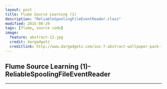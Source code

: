 ```yaml
---
layout: post
title: Flume Source Learning (1)
description: "ReliableSpoolingFileEventReader.class"
modified: 2015-08-29
tags: [flume, source code]
image:
  feature: abstract-12.jpg
  credit: dargadgetz
  creditlink: http://www.dargadgetz.com/ios-7-abstract-wallpaper-pack-for-iphone-5-and-ipod-touch-retina/
---
```


## Flume Source Learning (1)- ReliableSpoolingFileEventReader
-----

``` java
```


